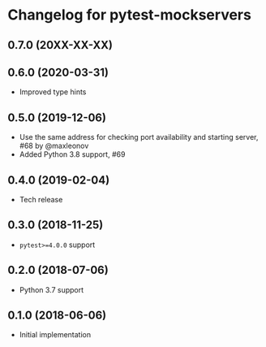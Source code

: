 # Changelog for pytest-mockservers

## 0.7.0 (20XX-XX-XX)

## 0.6.0 (2020-03-31)

- Improved type hints

## 0.5.0 (2019-12-06)

- Use the same address for checking port availability and starting server, #68 by @maxleonov
- Added Python 3.8 support, #69

## 0.4.0 (2019-02-04)

- Tech release

## 0.3.0 (2018-11-25)

- `pytest>=4.0.0` support

## 0.2.0 (2018-07-06)

- Python 3.7 support

## 0.1.0 (2018-06-06)

- Initial implementation
